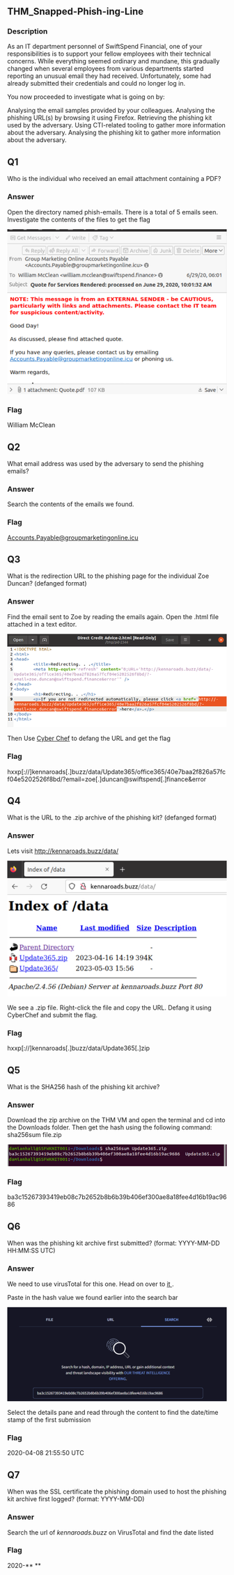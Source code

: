 # 
## THM_Snapped-Phish-ing-Line

### Description
As an IT department personnel of SwiftSpend Financial, one of your responsibilities is to support your fellow employees with their technical concerns. While everything seemed ordinary and mundane, this gradually changed when several employees from various departments started reporting an unusual email they had received. Unfortunately, some had already submitted their credentials and could no longer log in.

You now proceeded to investigate what is going on by:

Analysing the email samples provided by your colleagues.
Analysing the phishing URL(s) by browsing it using Firefox.
Retrieving the phishing kit used by the adversary.
Using CTI-related tooling to gather more information about the adversary.
Analysing the phishing kit to gather more information about the adversary.

## Q1
Who is the individual who received an email attachment containing a PDF?
### Answer
Open the directory named phish-emails. There is a total of 5 emails seen.
Investigate the contents of the files to get the flag

![alt text](/Images/q1.png)

### Flag
William McClean

## Q2
What email address was used by the adversary to send the phishing emails?
### Answer
Search the contents of the emails we found.
### Flag
Accounts.Payable@groupmarketingonline.icu

## Q3
What is the redirection URL to the phishing page for the individual Zoe Duncan? (defanged format)
### Answer
Find the email sent to Zoe by reading the emails again. Open the .html file attached in a text editor. 

![alt text](/Images/q3.png)

Then Use <a href="https://cyberchef.io/#recipe=Defang_URL(true,true,true,'Valid%20domains%20and%20full%20URLs')">Cyber Chef</a> to defang the URL and get the flag

### Flag
hxxp[://]kennaroads[.]buzz/data/Update365/office365/40e7baa2f826a57fcf04e5202526f8bd/?email=zoe[.]duncan@swiftspend[.]finance&error

## Q4 
What is the URL to the .zip archive of the phishing kit? (defanged format)
### Answer
Lets visit http://kennaroads.buzz/data/

![alt text](/Images/q4a.png)

We see a .zip file. Right-click the file and copy the URL. Defang it using CyberChef and submit the flag.
### Flag
hxxp[://]kennaroads[.]buzz/data/Update365[.]zip

## Q5
What is the SHA256 hash of the phishing kit archive?
### Answer
Download the zip archive on the THM VM and open the terminal and cd into the Downloads folder. Then get the hash using the following command:
    sha256sum file.zip

![alt text](/Images/Q5.png)

### Flag
ba3c15267393419eb08c7b2652b8b6b39b406ef300ae8a18fee4d16b19ac9686

## Q6
When was the phishing kit archive first submitted? (format: YYYY-MM-DD HH:MM:SS UTC)
### Answer
We need to use virusTotal for this one. Head on over to <a href="https://www.virustotal.com/gui/home/upload"> it </a>.

Paste in the hash value we found earlier into the search bar

![alt text](/Images/q6.png)

Select the details pane and read through the content to find the date/time stamp of the first submission
### Flag

2020-04-08 21:55:50 UTC

## Q7
When was the SSL certificate the phishing domain used to host the phishing kit archive first logged? (format: YYYY-MM-DD)
### Answer
Search the url of *kennaroads.buzz* on VirusTotal and find the date listed
### Flag 
2020-** **

